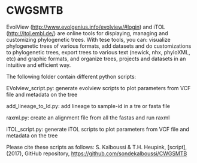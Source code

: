 # CWGSMTB

EvolView (http://www.evolgenius.info/evolview/#login) and iTOL (http://itol.embl.de/) are online tools for displaying, managing and customizing phylogenetic trees.
With tese tools, you can:
visualize phylogenetic trees of various formats, add datasets and do customizations to phylogenetic trees, export trees to various text (newick, nhx, phyloXML, etc) and graphic formats, and organize trees, projects and datasets in an intuitive and efficient way.

The following folder contain different python scripts:

EVolview_script.py: generate evolview scripts to plot parameters from VCF file and metadata on the tree

add_lineage_to_Id.py: add lineage to sample-id in a tre or fasta file

raxml.py: create an alignment file from all the fastas and run raxml

iTOL_script.py: generate iTOL scripts to plot parameters from VCF file and metadata on the tree

Please cite these scripts as follows:
S. Kalboussi & T.H. Heupink, [script], (2017), GitHub repository, https://github.com/sondekalboussi/CWGSMTB

